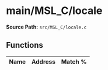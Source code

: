 # main/MSL_C/locale

**Source Path:** `src/MSL_C/locale.c`

## Functions

| Name | Address | Match % |
|------|---------|---------|